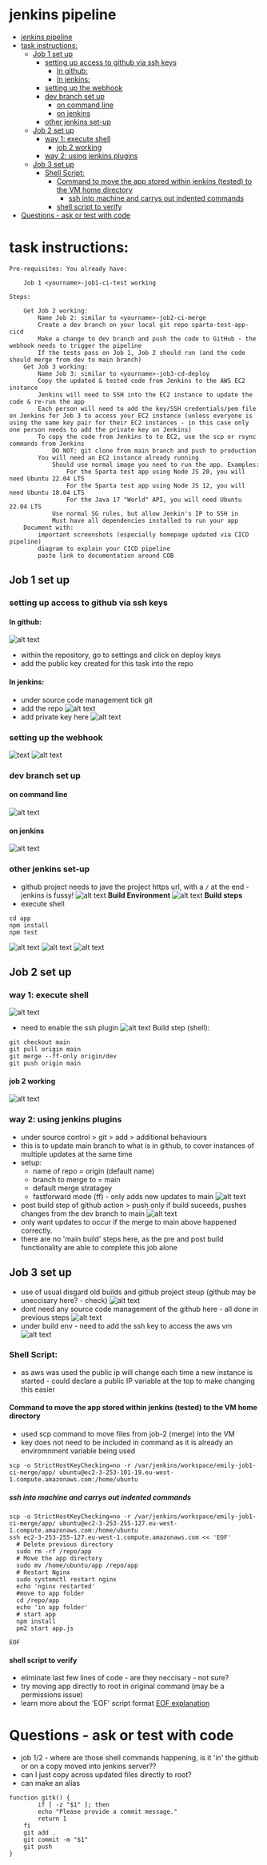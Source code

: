 # jenkins pipeline 

- [jenkins pipeline](#jenkins-pipeline)
- [task instructions:](#task-instructions)
  - [Job 1 set up](#job-1-set-up)
    - [setting up access to github via ssh keys](#setting-up-access-to-github-via-ssh-keys)
      - [In github:](#in-github)
      - [In jenkins:](#in-jenkins)
    - [setting up the webhook](#setting-up-the-webhook)
    - [dev branch set up](#dev-branch-set-up)
      - [on command line](#on-command-line)
      - [on jenkins](#on-jenkins)
    - [other jenkins set-up](#other-jenkins-set-up)
  - [Job 2 set up](#job-2-set-up)
    - [way 1: execute shell](#way-1-execute-shell)
      - [job 2 working](#job-2-working)
    - [way 2: using jenkins plugins](#way-2-using-jenkins-plugins)
  - [Job 3 set up](#job-3-set-up)
    - [Shell Script:](#shell-script)
      - [Command to move the app stored within jenkins (tested) to the VM home directory](#command-to-move-the-app-stored-within-jenkins-tested-to-the-vm-home-directory)
        - [ssh into machine and carrys out indented commands](#ssh-into-machine-and-carrys-out-indented-commands)
      - [shell script to verify](#shell-script-to-verify)
- [Questions - ask or test with code](#questions---ask-or-test-with-code)


# task instructions: 

```
Pre-requisites: You already have: 

    Job 1 <yourname>-job1-ci-test working 

Steps: 

    Get Job 2 working: 
        Name Job 2: similar to <yourname>-job2-ci-merge 
        Create a dev branch on your local git repo sparta-test-app-cicd 
        Make a change to dev branch and push the code to GitHub - the webhook needs to trigger the pipeline 
        If the tests pass on Job 1, Job 2 should run (and the code should merge from dev to main branch) 
    Get Job 3 working: 
        Name Job 3: similar to <yourname>-job3-cd-deploy 
        Copy the updated & tested code from Jenkins to the AWS EC2 instance 
        Jenkins will need to SSH into the EC2 instance to update the code & re-run the app 
        Each person will need to add the key/SSH credentials/pem file on Jenkins for Job 3 to access your EC2 instance (unless everyone is using the same key pair for their EC2 instances - in this case only one person needs to add the private key on Jenkins) 
        To copy the code from Jenkins to to EC2, use the scp or rsync commands from Jenkins 
            DO NOT: git clone from main branch and push to production 
        You will need an EC2 instance already running 
            Should use normal image you need to run the app. Examples: 
                For the Sparta test app using Node JS 20, you will need Ubuntu 22.04 LTS 
                For the Sparta test app using Node JS 12, you will need Ubuntu 18.04 LTS 
                For the Java 17 "World" API, you will need Ubuntu 22.04 LTS 
            Use normal SG rules, but allow Jenkin's IP to SSH in 
            Must have all dependencies installed to run your app 
    Document with: 
        important screenshots (especially homepage updated via CICD pipeline) 
        diagram to explain your CICD pipeline 
        paste link to documentation around COB 
``` 



## Job 1 set up 

### setting up access to github via ssh keys

#### In github:
![alt text](jenkins-task-images/key-for-github.png)
* within the repository, go to settings and click on deploy keys
* add the public key created for this task into the repo
#### In jenkins:
* under source code management tick git
* add the repo 
![alt text](jenkins-task-images/add-jenkins-cedentiL.png)
* add private key here
![alt text](jenkins-task-images/creds-working.png)
### setting up the webhook 
![text](jenkins-task-images/github-add-webhook.png)
![alt text](jenkins-task-images/github-webhook-settings.png)
### dev branch set up 

#### on command line
![alt text](jenkins-task-images/dev-branch-added.png)
#### on jenkins
![alt text](jenkins-task-images/dev-branch-jenkins.png)
### other jenkins set-up 
* github project needs to jave the project https url, with a `/` at the end - jenkins is fussy!
![alt text](jenkins-task-images/link-repo-jenkins.png)
**Build Environment**
![alt text](jenkins-task-images/build-env.png)
**Build steps**
* execute shell
```
cd app
npm install 
npm test
``` 
![alt text](jenkins-task-images/build-steps.png)
![alt text](jenkins-task-images/build-trigger-job1.png)
![alt text](<jenkins-task-images/disgard old builds.png>)
## Job 2 set up 
### way 1: execute shell 
![alt text](jenkins-task-images/job2-buildenv.png)
* need to enable the ssh plugin 
![alt text](jenkins-task-images/job2-setup-git.png)
Build step (shell):
```
git checkout main
git pull origin main
git merge --ff-only origin/dev
git push origin main
``` 
#### job 2 working
![alt text](jenkins-task-images/job2-working.png)

### way 2: using jenkins plugins 
* under source control > git > add > additional behaviours 
* this is to update main branch to what is in github, to cover instances of multiple updates at the same time 
* setup: 
  * name of repo = origin (default name) 
  * branch to merge to = main 
  * default merge stratagey 
  * fastforward mode (ff) - only adds new updates to main 
![alt text](job2.2+job3/job2-merge-b4-build.png)
* post build step of github action > push only if build suceeds, pushes changes from the dev branch to main 
![alt text](job2.2+job3/job2-post-build-push.png)
* only want updates to occur if the merge to main above happened correctly. 
* there are no 'main build' steps here, as the pre and post build functionality are able to complete this job alone
## Job 3 set up 
* use of usual disgard old builds and github project steup (github may be uneccisary here? - check)
![alt text](job2.2+job3/job3-setup1.png)
* dont need any source code management of the github here - all done in previous steps 
![alt text](job2.2+job3/job3-setup-2.png)
* under build env - need to add the ssh key to access the aws vm 
![alt text](job2.2+job3/job3-keysetup.png)


### Shell Script: 
* as aws was used the public ip will change each time a new instance is started - could declare a public IP variable at the top to make changing this easier 
#### Command to move the app stored within jenkins (tested) to the VM home directory
* used scp command to move files from job-2 (merge) into the VM 
* key does not need to be included in command as it is already an enviromnment variable being used 

```
scp -o StrictHostKeyChecking=no -r /var/jenkins/workspace/emily-job1-ci-merge/app/ ubuntu@ec2-3-253-101-19.eu-west-1.compute.amazonaws.com:/home/ubuntu
``` 
##### ssh into machine and carrys out indented commands 
```
scp -o StrictHostKeyChecking=no -r /var/jenkins/workspace/emily-job1-ci-merge/app/ ubuntu@ec2-3-253-255-127.eu-west-1.compute.amazonaws.com:/home/ubuntu
ssh ec2-3-253-255-127.eu-west-1.compute.amazonaws.com << 'EOF'
  # Delete previous directory
  sudo rm -rf /repo/app
  # Move the app directory
  sudo mv /home/ubuntu/app /repo/app
  # Restart Nginx
  sudo systemctl restart nginx
  echo 'nginx restarted'
  #move to app folder 
  cd /repo/app
  echo 'in app folder'
  # start app
  npm install  
  pm2 start app.js 

EOF 
``` 
#### shell script to verify 
* eliminate last few lines of code - are they neccisary - not sure? 
* try moving app directly to root in original command (may be a permissions issue)
* learn more about the 'EOF' script format [EOF explanation](https://kodekloud.com/blog/eof-bash/)

# Questions - ask or test with code
* job 1/2 - where are those shell commands happening, is it 'in' the github or on a copy moved into jenkins server??
* can I just copy across updated files directly to root? 
* can make an alias
```
function gitk() {
        if [ -z "$1" ]; then
        echo "Please provide a commit message."
        return 1
    fi
    git add .
    git commit -m "$1"
    git push
}
``` 